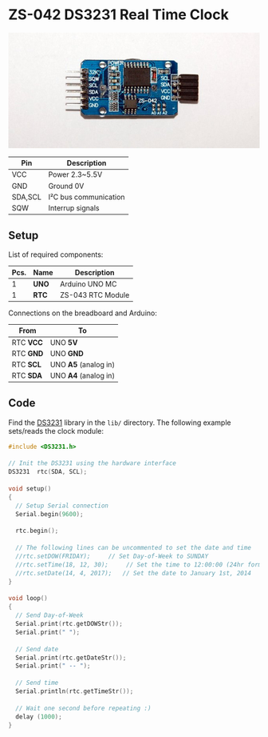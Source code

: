 # ZS-042 DS3231 Real Time Clock

![Module](module.jpg)

| Pin     | Description                      |
|---------|----------------------------------|
| VCC     | Power 2.3~5.5V                   |
| GND     | Ground 0V                        |
| SDA,SCL | I²C bus communication            |
| SQW     | Interrup signals                 |

## Setup

List of required components:

| Pcs.| Name    | Description       |
|-----|---------|-------------------|
| 1   | **UNO** | Arduino UNO MC    |
| 1   | **RTC** | ZS-043 RTC Module |

Connections on the breadboard and Arduino:

| From            | To                         |
|-----------------|----------------------------|
| RTC **VCC**     | UNO **5V**                 |
| RTC **GND**     | UNO **GND**                |
| RTC **SCL**     | UNO **A5** (analog in)     |
| RTC **SDA**     | UNO **A4** (analog in)     |

## Code

Find the [DS3231](http://www.rinkydinkelectronics.com/library.php?id=73) library
in the `lib/` directory. The following example sets/reads the clock module:

```c
#include <DS3231.h>

// Init the DS3231 using the hardware interface
DS3231  rtc(SDA, SCL);

void setup()
{
  // Setup Serial connection
  Serial.begin(9600);

  rtc.begin();

  // The following lines can be uncommented to set the date and time
  //rtc.setDOW(FRIDAY);     // Set Day-of-Week to SUNDAY
  //rtc.setTime(18, 12, 30);     // Set the time to 12:00:00 (24hr format)
  //rtc.setDate(14, 4, 2017);   // Set the date to January 1st, 2014
}

void loop()
{
  // Send Day-of-Week
  Serial.print(rtc.getDOWStr());
  Serial.print(" ");

  // Send date
  Serial.print(rtc.getDateStr());
  Serial.print(" -- ");

  // Send time
  Serial.println(rtc.getTimeStr());

  // Wait one second before repeating :)
  delay (1000);
}
```
